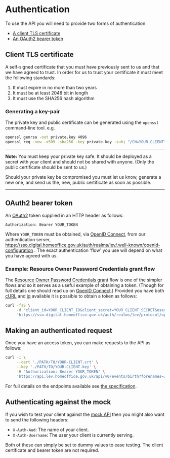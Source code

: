 Authentication
==============

To use the API you will need to provide two forms of authentication:

* [A client TLS certificate]
* [An OAuth2 bearer token]


Client TLS certificate
----------------------

A self-signed certificate that you must have previously sent to us and that we have agreed to trust. In order for us to trust your certificate it must meet the following standards:

1. It must expire in no more than two years
2. It must be at least 2048 bit in length
3. It must use the SHA256 hash algorithm


### Generating a key-pair

The private key and public certificate can be generated using the `openssl` command-line tool. e.g.

```bash
openssl genrsa -out private.key 4096
openssl req -new -x509 -sha256 -key private.key -subj "/CN=YOUR_CLIENT" -days 730 -out public.crt
```

---

**Note:** You must keep your private key safe. It should be deployed as a secret with your client and should not be shared with anyone. (Only the public certificate should be sent to us.)

Should your private key be compromised you must let us know, generate a new one, and send us the, new, public certificate as soon as possible.

---


OAuth2 bearer token
-------------------

An [OAuth2] token supplied in an HTTP header as follows:

```
Authorization: Bearer YOUR_TOKEN
```

Where `YOUR_TOKEN` must be obtained, via [OpenID Connect], from our authentication server, https://sso.digital.homeoffice.gov.uk/auth/realms/lev/.well-known/openid-configuration . The exact authentication 'flow' you use will depend on what you have agreed with us.


### Example: Resource Owner Password Credentials grant flow

The [Resource Owner Password Credentials grant] flow is one of the simpler flows and so it serves as a useful example of obtaining a token. (Though for full details one should read up on [OpenID Connect].) Provided you have both [cURL] and [jq] available it is possible to obtain a token as follows:

```bash
curl -fsS \
     -d 'client_id=YOUR_CLIENT_ID&client_secret=YOUR_CLIENT_SECRET&username=SOME_USER&password=SOME_USERS_PASSWORD&grant_type=password' \
     'https://sso.digital.homeoffice.gov.uk/auth/realms/lev/protocol/openid-connect/token' | jq -r '.access_token'
```


Making an authenticated request
-------------------------------

Once you have an access token, you can make requests to the API as follows:

```bash
curl -i \
     --cert './PATH/TO/YOUR-CLIENT.crt' \
     --key './PATH/TO/YOUR-CLIENT.key' \
     -H "Authorization: Bearer YOUR_TOKEN" \
     'https://api.lev.homeoffice.gov.uk/api/v0/events/birth?forenames=John&lastname=Smith&dateofbirth=2010-01-01'
```

For full details on the endpoints available see [the specification].

Authenticating against the mock
-------------------------------

If you wish to test your client against the [mock API] then you might also want to send the following headers:

* `X-Auth-Aud`: The name of your client.
* `X-Auth-Username`: The user your client is currently serving.

Both of these can simply be set to dummy values to ease testing. The client certificate and bearer token are not required.

[A client TLS certificate]: #client-tls-certificate
[An OAuth2 bearer token]: #oauth2-bearer-token
[OAuth2]: https://oauth.net/2/
[OpenID Connect]: https://www.keycloak.org/docs/3.3/server_admin/topics/sso-protocols/oidc.html
[Resource Owner Password Credentials grant]: https://tools.ietf.org/html/rfc6749#section-4.3
[cURL]: https://curl.haxx.se/
[jq]: https://stedolan.github.io/jq/
[mock API]: ./Mock
[the specification]: /
